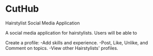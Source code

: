 # CutHub

Hairstylist Social Media Application

A social media application for hairstylists. Users will be able to

Create a profile:
-Add skills and experience.
-Post, Like, Unlike, and Comment on topics.
-View other Hairstylists' profiles.

